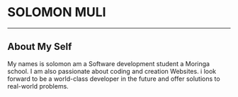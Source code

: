 <!-- About Myself -->
# SOLOMON MULI

----

## About My Self

My names is solomon am a Software development student a Moringa school. I am also passionate about coding and creation Websites. i look forward to be a world-class developer in the future and offer solutions to real-world problems.






